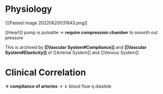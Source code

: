 # Physiology

![[Pasted image 20220620031843.png]]

[[Heart]] pump is pulsatile → **require compression chamber** to smooth out pressure

This is archived by **[[Vascular System#Compliance]]** and **[[Vascular System#Elasticity]]** of [[Arterial System]] and [[Venous System]]

# Clinical Correlation
**↓ compliance of arteries** → ↓ blood flow q diastole